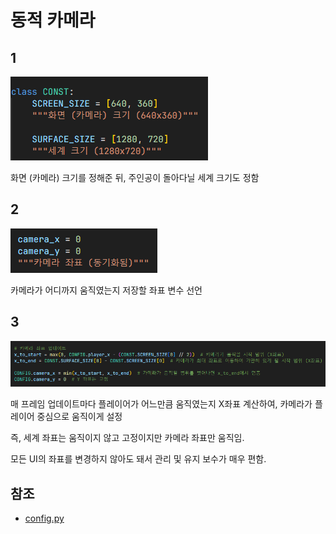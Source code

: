# 동적 카메라
## 1
![1](./images/dynamic_camera1.png)

화면 (카메라) 크기를 정해준 뒤, 주인공이 돌아다닐 세계 크기도 정함

## 2
![2](./images/dynamic_camera2.png)

카메라가 어디까지 움직였는지 저장할 좌표 변수 선언

## 3
![3](./images/dynamic_camera3.png)

매 프레임 업데이트마다 플레이어가 어느만큼 움직였는지 X좌표 계산하여,
카메라가 플레이어 중심으로 움직이게 설정

즉, 세계 좌표는 움직이지 않고 고정이지만
카메라 좌표만 움직임.

모든 UI의 좌표를 변경하지 않아도 돼서
관리 및 유지 보수가 매우 편함.

## 참조
- [config.py](../components/config.py)